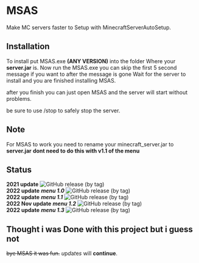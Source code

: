 # MSAS
Make MC servers faster to Setup with MinecraftServerAutoSetup.

## Installation
To install put MSAS.exe **(ANY VERSION)**
into the folder Where your **server.jar** is.
Now run the MSAS.exe you can skip the first 5 second message if you want to 
after the message is gone Wait for the server to install
and you are finished installing MSAS.

after you finish you can just open MSAS and the server will start without problems.

be sure to use /stop to safely stop the server.

## Note
For MSAS to work you need to rename your minecraft_server.jar to **server.jar** **dont need to do this with v1.1 of the menu**

## Status
**2021 update** ![GitHub release (by tag)](https://img.shields.io/github/downloads/ThexGameLord/MSAS/v1.0/total)<br>
**2022 update** ***menu 1.0*** ![GitHub release (by tag)](https://img.shields.io/github/downloads/ThexGameLord/MSAS/menu_v1.0/total)<br>
**2022 update** ***menu 1.1*** ![GitHub release (by tag)](https://img.shields.io/github/downloads/ThexGameLord/MSAS/menu_v1.1/total)<br>
**2022 Nov update** ***menu 1.2*** ![GitHub release (by tag)](https://img.shields.io/github/downloads/ThexGameLord/MSAS/menu_v1.2/total)<br>
**2022 update** ***menu 1.3*** ![GitHub release (by tag)](https://img.shields.io/github/downloads/ThexGameLord/MSAS/menu_v1.3/total)<br>

## Thought i was Done with this project but i guess not
~~bye MSAS it was fun.~~ *u*p*d*a*t*e*s* will **continue**.
